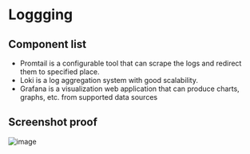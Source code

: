 # Loggging

## Component list

* Promtail is a configurable tool that can scrape the logs and redirect them to specified place.
* Loki is a log aggregation system with good scalability.
* Grafana is a visualization web application that can produce charts, graphs, etc. from supported data sources

## Screenshot proof

![image](https://github.com/user-attachments/assets/a5317e50-bc7a-43d7-8640-6efd7546fe9e)
